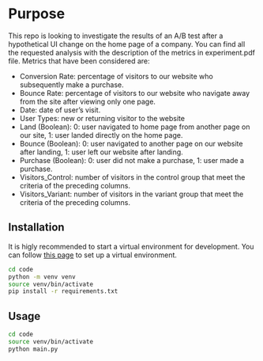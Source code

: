 # Purpose
This repo is looking to investigate the results of an A/B test after a hypothetical UI change on the home page of a company. You can find all the requested analysis with the description of the metrics in experiment.pdf file.
Metrics that have been considered are:
- Conversion Rate: percentage of visitors to our website who subsequently make a purchase.
- Bounce Rate: percentage of visitors to our website who navigate away from the site after viewing only one page.
- Date: date of user’s visit.
- User Types: new or returning visitor to the website
- Land (Boolean): 0: user navigated to home page from another page on our site, 1: user landed directly on the home page.
- Bounce (Boolean): 0: user navigated to another page on our website after landing, 1: user left our website after landing.
- Purchase (Boolean): 0: user did not make a purchase, 1: user made a purchase.
- Visitors_Control: number of visitors in the control group that meet the criteria of the preceding columns.
- Visitors_Variant: number of visitors in the variant group that meet the criteria of the preceding columns.

## Installation
It is higly recommended to start a virtual environment for development.
You can follow <a href="https://gist.github.com/simonw/4835a22c79a8d3c29dd155c716b19e16" target="_top">this page</a> to set up a virtual environment.
```sh
cd code
python -m venv venv
source venv/bin/activate
pip install -r requirements.txt
```
## Usage
```sh
cd code
source venv/bin/activate
python main.py
```
